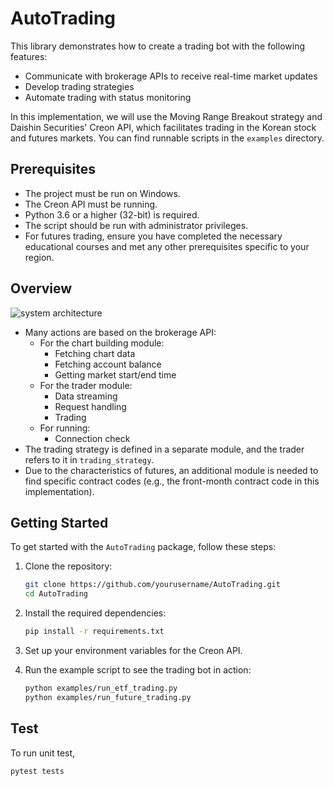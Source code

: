 # AutoTrading
This library demonstrates how to create a trading bot with the following features:

- Communicate with brokerage APIs to receive real-time market updates
- Develop trading strategies
- Automate trading with status monitoring

In this implementation, we will use the Moving Range Breakout strategy and Daishin Securities' Creon API, which facilitates trading in the Korean stock and futures markets. You can find runnable scripts in the `examples` directory.

## Prerequisites
- The project must be run on Windows.
- The Creon API must be running.
- Python 3.6 or a higher (32-bit) is required.
- The script should be run with administrator privileges.
- For futures trading, ensure you have completed the necessary educational courses and met any other prerequisites specific to your region.

## Overview
![system architecture](https://github.com/user-attachments/assets/01e085db-a68a-4267-89d0-08fcb07344b4)

- Many actions are based on the brokerage API:
    - For the chart building module:
        - Fetching chart data
        - Fetching account balance
        - Getting market start/end time
    - For the trader module:
        - Data streaming
        - Request handling
        - Trading
    - For running:
        - Connection check
- The trading strategy is defined in a separate module, and the trader refers to it in `trading_strategy`.
- Due to the characteristics of futures, an additional module is needed to find specific contract codes (e.g., the front-month contract code in this implementation).

## Getting Started
To get started with the `AutoTrading` package, follow these steps:

1. Clone the repository:
    ```sh
    git clone https://github.com/yourusername/AutoTrading.git
    cd AutoTrading
    ```

2. Install the required dependencies:
    ```sh
    pip install -r requirements.txt
    ```

3. Set up your environment variables for the Creon API.

4. Run the example script to see the trading bot in action:
    ```sh
    python examples/run_etf_trading.py
    python examples/run_future_trading.py
    ```

## Test
To run unit test,
```
pytest tests
```
